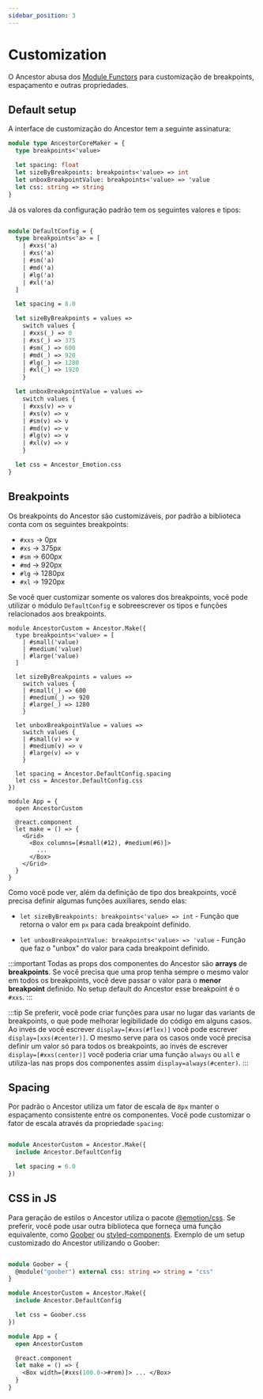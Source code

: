 ```yaml
---
sidebar_position: 3
---
```


# Customization

O Ancestor abusa dos [Module Functors](https://rescript-lang.org/docs/manual/v8.0.0/module#module-functions-functors)
para customização de breakpoints, espaçamento e outras propriedades.

## Default setup

A interface de customização do Ancestor tem a seguinte assinatura:

```ocaml
module type AncestorCoreMaker = {
  type breakpoints<'value>

  let spacing: float
  let sizeByBreakpoints: breakpoints<'value> => int
  let unboxBreakpointValue: breakpoints<'value> => 'value
  let css: string => string
}
```

Já os valores da configuração padrão tem os seguintes valores e tipos:

```ocaml

module DefaultConfig = {
  type breakpoints<'a> = [
    | #xxs('a)
    | #xs('a)
    | #sm('a)
    | #md('a)
    | #lg('a)
    | #xl('a)
  ]

  let spacing = 8.0

  let sizeByBreakpoints = values =>
    switch values {
    | #xxs(_) => 0
    | #xs(_) => 375
    | #sm(_) => 600
    | #md(_) => 920
    | #lg(_) => 1280
    | #xl(_) => 1920
    }

  let unboxBreakpointValue = values =>
    switch values {
    | #xxs(v) => v
    | #xs(v) => v
    | #sm(v) => v
    | #md(v) => v
    | #lg(v) => v
    | #xl(v) => v
    }

  let css = Ancestor_Emotion.css
}

```

## Breakpoints

Os breakpoints do Ancestor são customizáveis, por padrão a biblioteca conta com os seguintes breakpoints:

- `#xxs` → 0px
- `#xs` → 375px
- `#sm` → 600px
- `#md` → 920px
- `#lg` → 1280px
- `#xl` → 1920px

Se você quer customizar somente os valores dos breakpoints, você pode utilizar o módulo `DefaultConfig` e sobreescrever os tipos e funções
relacionados aos breakpoints.

```reason title="MyApp.res"
module AncestorCustom = Ancestor.Make({
  type breakpoints<'value> = [
    | #small('value)
    | #medium('value)
    | #large('value)
  ]

  let sizeByBreakpoints = values =>
    switch values {
    | #small(_) => 600
    | #medium(_) => 920
    | #large(_) => 1280
    }

  let unboxBreakpointValue = values =>
    switch values {
    | #small(v) => v
    | #medium(v) => v
    | #large(v) => v
    }

  let spacing = Ancestor.DefaultConfig.spacing
  let css = Ancestor.DefaultConfig.css
})

module App = {
  open AncestorCustom

  @react.component
  let make = () => {
    <Grid>
      <Box columns=[#small(#12), #medium(#6)]>
        ...
      </Box>
    </Grid>
  }
}

```

Como você pode ver, além da definição de tipo dos breakpoints, você precisa definir algumas funções auxiliares, sendo elas:

- `let sizeByBreakpoints: breakpoints<'value> => int` - Função que retorna o valor em `px` para cada breakpoint definido.

- `let unboxBreakpointValue: breakpoints<'value> => 'value` - Função que faz o "unbox" do valor para cada breakpoint definido.

:::important
  Todas as props dos componentes do Ancestor são **arrays** de **breakpoints**. Se você precisa que uma prop tenha sempre o mesmo valor 
  em todos os breakpoints, você deve passar o valor para o **menor breakpoint** definido. No setup default do Ancestor esse breakpoint é o `#xxs`.
:::

:::tip
Se preferir, você pode criar funções para usar no lugar das variants de breakpoints, o que pode melhorar legibilidade do código em alguns casos.
Ao invés de você escrever `display=[#xxs(#flex)]` você pode escrever `display=[xxs(#center)]`. O mesmo serve para os casos onde você precisa
definir um valor só para todos os breakpoints, ao invés de escrever `display=[#xxs(center)]` você poderia criar uma função `always` ou `all` e
utiliza-las nas props dos componentes assim `display=always(#center)`.
:::

## Spacing

Por padrão o Ancestor utiliza um fator de escala de `8px` manter o espaçamento consistente entre os componentes.
Você pode customizar o fator de escala através da propriedade `spacing`:

```ocaml

module AncestorCustom = Ancestor.Make({
  include Ancestor.DefaultConfig

  let spacing = 6.0
})

```

## CSS in JS

Para geração de estilos o Ancestor utiliza o pacote [@emotion/css](https://emotion.sh/docs/introduction). Se preferir, você pode usar
outra biblioteca que forneça uma função equivalente, como [Goober](https://github.com/cristianbote/goober#csstaggedtemplate)
ou [styled-components](https://styled-components.com/docs/api#css).
Exemplo de um setup customizado do Ancestor utilizando o Goober:

```ocaml

module Goober = {
  @module("goober") external css: string => string = "css"
}

module AncestorCustom = Ancestor.Make({
  include Ancestor.DefaultConfig

  let css = Goober.css
})

module App = {
  open AncestorCustom

  @react.component
  let make = () => {
    <Box width=[#xxs(100.0->#rem)]> ... </Box>
  }
}
```
